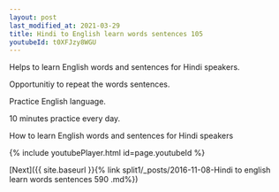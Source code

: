 ```yaml
---
layout: post
last_modified_at: 2021-03-29
title: Hindi to English learn words sentences 105 
youtubeId: t0XFJzy8WGU
---
```

 
 
Helps to learn English words and sentences for Hindi speakers.

Opportunitiy to repeat the words sentences. 

Practice English language. 
 
10 minutes practice every day. 
 
How to learn English words and sentences for Hindi speakers 
 
{% include youtubePlayer.html id=page.youtubeId %}
 
 
[Next]({{ site.baseurl }}{% link  split1/_posts/2016-11-08-Hindi to english learn words sentences 590 .md%})
 
